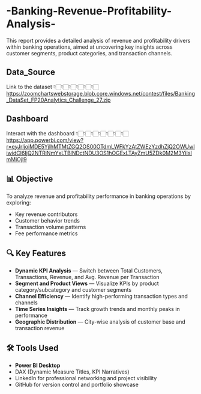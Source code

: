 # -Banking-Revenue-Profitability-Analysis-
This report provides a detailed analysis of revenue and profitability drivers within banking operations, aimed at uncovering key insights across customer segments, product categories, and transaction channels.
## __Data_Source__
Link to the dataset 👇🏻👇🏻👇🏻👇🏻👇🏻👇🏻
https://zoomchartswebstorage.blob.core.windows.net/contest/files/Banking_DataSet_FP20Analytics_Challenge_27.zip

## __Dashboard__
Interact with the dashboard 👇🏻👇🏻👇🏻👇🏻👇🏻👇🏻👇🏻  
https://app.powerbi.com/view?r=eyJrIjoiMDE5YjlhMTMtZGQ2OS00OTdmLWFkYzAtZWEzYzdhZjQ2OWUwIiwidCI6IjQ2NTRiNmYxLTBlNDctNDU3OS1hOGExLTAyZmU5ZDk0M2M3YiIsImMiOjl9
## 📊 __Objective__
To analyze revenue and profitability performance in banking operations by exploring:
- Key revenue contributors
- Customer behavior trends
- Transaction volume patterns
- Fee performance metrics

## 🔍 __Key Features__
- **Dynamic KPI Analysis** — Switch between Total Customers, Transactions, Revenue, and Avg. Revenue per Transaction
- **Segment and Product Views** — Visualize KPIs by product category/subcategory and customer segments
- **Channel Efficiency** — Identify high-performing transaction types and channels
- **Time Series Insights** — Track growth trends and monthly peaks in performance
- **Geographic Distribution** — City-wise analysis of customer base and transaction revenue

## 🛠️ __Tools Used__
- **Power BI Desktop**
- DAX (Dynamic Measure Titles, KPI Narratives)
- LinkedIn for professional networking and project visibility
- GitHub for version control and portfolio showcase
